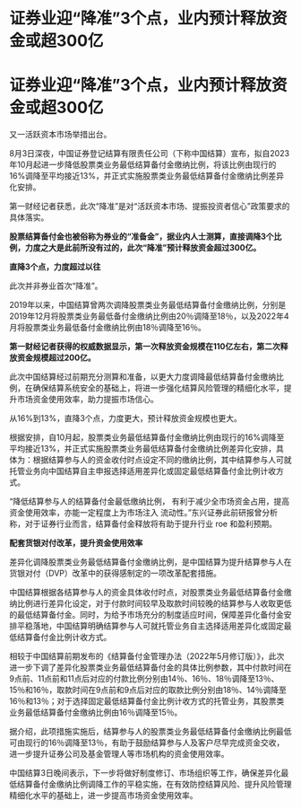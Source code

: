 # 证券业迎“降准”3个点，业内预计释放资金或超300亿

# 证券业迎“降准”3个点，业内预计释放资金或超300亿

又一活跃资本市场举措出台。

8月3日深夜，中国证券登记结算有限责任公司（下称中国结算）宣布，拟自2023年10月起进一步降低股票类业务最低结算备付金缴纳比例，将该比例由现行的16%调降至平均接近13%，并正式实施股票类业务最低结算备付金缴纳比例差异化安排。

第一财经记者获悉，此次“降准”是对“活跃资本市场、提振投资者信心”政策要求的具体落实。

**股票结算备付金也被俗称为券业的“准备金”，据业内人士测算，直接调降3个比例，力度之大是此前所没有过的，此次“降准”预计释放资金超过300亿。**

**直降3个点，力度超过以往**

此次并非券业首次“降准”。

2019年以来，中国结算曾两次调降股票类业务最低结算备付金缴纳比例，分别是2019年12月将股票类业务最低备付金缴纳比例由20％调降至18％，以及2022年4月将股票类业务最低备付金缴纳比例由18％调降至16％。

**第一财经记者获得的权威数据显示，第一次释放资金规模在110亿左右，第二次释放资金规模超过200亿。**

此次中国结算经过前期充分测算和准备，以更大力度调降最低结算备付金缴纳比例，在确保结算系统安全的基础上，将进一步强化结算风险管理的精细化水平，提升市场资金使用效率，助力提振市场信心。

从16%到13%，直降3个点，力度更大，预计释放资金规模也更大。

根据安排，自10月起，股票类业务最低结算备付金缴纳比例由现行的16%调降至平均接近13%，并正式实施股票类业务最低结算备付金缴纳比例差异化安排，具体为：根据结算参与人的资金收付时点设定不同的缴纳比例，其中结算参与人可就托管业务向中国结算自主申报选择适用差异化或固定最低结算备付金比例计收方式。

“降低结算参与人的结算备付金最低缴纳比例， 有利于减少全市场资金占用，提高资金使用效率，亦能一定程度上为市场注入
流动性。”东兴证券此前研报曾分析称，对于证券行业而言，结算备付金释放将有助于提升行业 roe 和盈利预期。

**配套货银对付改革，提升资金使用效率**

差异化调降股票类业务最低结算备付金缴纳比例，是中国结算为提升结算参与人在货银对付（DVP）改革中的获得感制定的一项改革配套措施。

中国结算根据各结算参与人的资金具体收付时点，对股票类业务最低结算备付金缴纳比例进行差异化设定，对于付款时间较早及取款时间较晚的结算参与人收取更低的最低结算备付金。同时，为给予市场充分的制度适应时间，保障差异化备付金安排平稳落地，中国结算明确结算参与人可就托管业务自主选择适用差异化或固定最低结算备付金比例计收方式。

相较于中国结算前期发布的《结算备付金管理办法（2022年5月修订版）》，此次进一步下调了差异化股票类业务最低结算备付金的具体比例参数，其中付款时间在9点前、11点前和11点后对应的付款比例分别由14％、16％、18％调降至13％、15％和16％，取款时间在9点前和9点后对应的取款比例分别由18％、14％调降至16％和13％；对于选择固定最低结算备付金比例计收方式的托管业务，其股票类业务最低结算备付金缴纳比例由16％调降至15％。

据介绍，此项措施实施后，结算参与人的股票类业务最低结算备付金缴纳比例最低可由现行的16％调降至13％，有助于鼓励结算参与人及客户尽早完成资金交收，进一步提升证券公司及基金管理人等市场机构的资金使用效率。

中国结算3日晚间表示，下一步将做好制度修订、市场组织等工作，确保差异化最低结算备付金缴纳比例调降工作的平稳实施，在有效防控结算风险、提升风险管理精细化水平的基础上，进一步提高市场资金使用效率。

